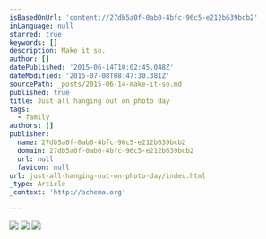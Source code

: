 ```yaml
---
isBasedOnUrl: 'content://27db5a0f-0ab0-4bfc-96c5-e212b639bcb2'
inLanguage: null
starred: true
keywords: []
description: Make it so.
author: []
datePublished: '2015-06-14T10:02:45.048Z'
dateModified: '2015-07-08T08:47:30.381Z'
sourcePath: _posts/2015-06-14-make-it-so.md
published: true
title: Just all hanging out on photo day
tags:
  - family
authors: []
publisher:
  name: 27db5a0f-0ab0-4bfc-96c5-e212b639bcb2
  domain: 27db5a0f-0ab0-4bfc-96c5-e212b639bcb2
  url: null
  favicon: null
url: just-all-hanging-out-on-photo-day/index.html
_type: Article
_context: 'http://schema.org'

---
```

![](https://the-grid-user-content.s3-us-west-2.amazonaws.com/c722c4bf-a3b2-43e9-80a7-84dea3406f42.jpg)
![](https://the-grid-user-content.s3-us-west-2.amazonaws.com/97762847-13de-498e-97a0-8cec41279f3c.jpg)
![](https://the-grid-user-content.s3-us-west-2.amazonaws.com/b8d0483a-82da-4bdf-a687-a110abaddd66.jpg)